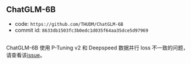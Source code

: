 ## ChatGLM-6B
- code: `https://github.com/THUDM/ChatGLM-6B `
- commit id: `8633db1503fc3b0edc1d035f64aa35dce5d97969`



## 

ChatGLM-6B 使用 P-Tuning v2 和 Deepspeed 数据并行 loss 不一致的问题，请查看该[issue](https://github.com/THUDM/ChatGLM-6B/issues/644)。
